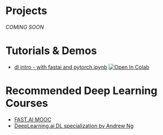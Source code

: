 # Projects
*COMING SOON*

# Tutorials & Demos
* [dl intro - with fastai and pytorch.ipynb](https://github.com/g13e/g13e.github.io/blob/master/nbs/dl_intro_with_fastai_and_pytorch.ipynb)   [![Open In Colab](https://colab.research.google.com/assets/colab-badge.svg)](https://colab.research.google.com/github/g13e/g13e.github.io/blob/master/nbs/dl_intro_with_fastai_and_pytorch.ipynb)

# Recommended Deep Learning Courses
* [FAST.AI MOOC](https://course.fast.ai/)
* [DeepLearning.ai DL specialization by Andrew Ng](https://www.deeplearning.ai/deep-learning-specialization/)
